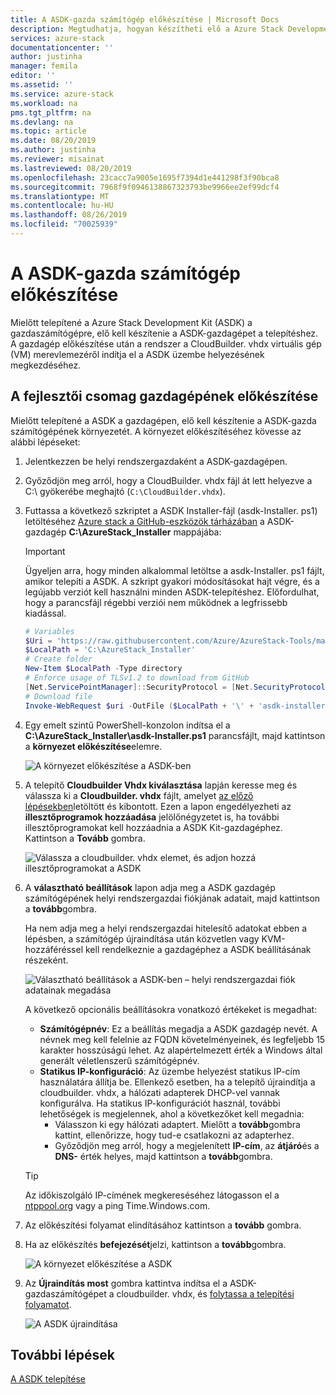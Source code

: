 ```yaml
---
title: A ASDK-gazda számítógép előkészítése | Microsoft Docs
description: Megtudhatja, hogyan készítheti elő a Azure Stack Development Kit (ASDK) gazdagépet a ASDK telepítéséhez.
services: azure-stack
documentationcenter: ''
author: justinha
manager: femila
editor: ''
ms.assetid: ''
ms.service: azure-stack
ms.workload: na
pms.tgt_pltfrm: na
ms.devlang: na
ms.topic: article
ms.date: 08/20/2019
ms.author: justinha
ms.reviewer: misainat
ms.lastreviewed: 08/20/2019
ms.openlocfilehash: 23cacc7a9005e1695f7394d1e441298f3f90bca8
ms.sourcegitcommit: 7968f9f0946138867323793be9966ee2ef99dcf4
ms.translationtype: MT
ms.contentlocale: hu-HU
ms.lasthandoff: 08/26/2019
ms.locfileid: "70025939"
---
```

# <a name="prepare-the-asdk-host-computer"></a>A ASDK-gazda számítógép előkészítése
Mielőtt telepítené a Azure Stack Development Kit (ASDK) a gazdaszámítógépre, elő kell készítenie a ASDK-gazdagépet a telepítéshez. A gazdagép előkészítése után a rendszer a CloudBuilder. vhdx virtuális gép (VM) merevlemezéről indítja el a ASDK üzembe helyezésének megkezdéséhez.

## <a name="prepare-the-development-kit-host-computer"></a>A fejlesztői csomag gazdagépének előkészítése
Mielőtt telepítené a ASDK a gazdagépen, elő kell készítenie a ASDK-gazda számítógépének környezetét. A környezet előkészítéséhez kövesse az alábbi lépéseket:

1. Jelentkezzen be helyi rendszergazdaként a ASDK-gazdagépen.
2. Győződjön meg arról, hogy a CloudBuilder. vhdx fájl át lett helyezve a C:\ gyökerébe meghajtó (`C:\CloudBuilder.vhdx`).
3. Futtassa a következő szkriptet a ASDK Installer-fájl (asdk-Installer. ps1) letöltéséhez [Azure stack a GitHub-eszközök tárházában](https://github.com/Azure/AzureStack-Tools) a ASDK-gazdagép **C:\AzureStack_Installer** mappájába:

   > [!IMPORTANT]
   > Ügyeljen arra, hogy minden alkalommal letöltse a asdk-Installer. ps1 fájlt, amikor telepíti a ASDK. A szkript gyakori módosításokat hajt végre, és a legújabb verziót kell használni minden ASDK-telepítéshez. Előfordulhat, hogy a parancsfájl régebbi verziói nem működnek a legfrissebb kiadással.

   ```powershell
   # Variables
   $Uri = 'https://raw.githubusercontent.com/Azure/AzureStack-Tools/master/Deployment/asdk-installer.ps1'
   $LocalPath = 'C:\AzureStack_Installer'
   # Create folder
   New-Item $LocalPath -Type directory
   # Enforce usage of TLSv1.2 to download from GitHub
   [Net.ServicePointManager]::SecurityProtocol = [Net.SecurityProtocolType]::Tls12
   # Download file
   Invoke-WebRequest $uri -OutFile ($LocalPath + '\' + 'asdk-installer.ps1')
   ```

4. Egy emelt szintű PowerShell-konzolon indítsa el a **C:\AzureStack_Installer\asdk-Installer.ps1** parancsfájlt, majd kattintson a **környezet előkészítése**elemre.

    ![A környezet előkészítése a ASDK-ben](media/asdk-prepare-host/1.PNG) 

5. A telepítő **Cloudbuilder Vhdx kiválasztása** lapján keresse meg és válassza ki a **Cloudbuilder. vhdx** fájlt, amelyet [az előző lépésekben](asdk-download.md)letöltött és kibontott. Ezen a lapon engedélyezheti az **illesztőprogramok hozzáadása** jelölőnégyzetet is, ha további illesztőprogramokat kell hozzáadnia a ASDK Kit-gazdagéphez. Kattintson a **Tovább** gombra.  

    ![Válassza a cloudbuilder. vhdx elemet, és adjon hozzá illesztőprogramokat a ASDK](media/asdk-prepare-host/2.PNG)

6. A **választható beállítások** lapon adja meg a ASDK gazdagép számítógépének helyi rendszergazdai fiókjának adatait, majd kattintson a **tovább**gombra.

    Ha nem adja meg a helyi rendszergazdai hitelesítő adatokat ebben a lépésben, a számítógép újraindítása után közvetlen vagy KVM-hozzáféréssel kell rendelkeznie a gazdagéphez a ASDK beállításának részeként.

   ![Választható beállítások a ASDK-ben – helyi rendszergazdai fiók adatainak megadása](media/asdk-prepare-host/3.PNG)

    A következő opcionális beállításokra vonatkozó értékeket is megadhat:
    - **Számítógépnév**: Ez a beállítás megadja a ASDK gazdagép nevét. A névnek meg kell felelnie az FQDN követelményeinek, és legfeljebb 15 karakter hosszúságú lehet. Az alapértelmezett érték a Windows által generált véletlenszerű számítógépnév.
    - **Statikus IP-konfiguráció**: Az üzembe helyezést statikus IP-cím használatára állítja be. Ellenkező esetben, ha a telepítő újraindítja a cloudbuilder. vhdx, a hálózati adapterek DHCP-vel vannak konfigurálva. Ha statikus IP-konfigurációt használ, további lehetőségek is megjelennek, ahol a következőket kell megadnia:
      - Válasszon ki egy hálózati adaptert. Mielőtt a **tovább**gombra kattint, ellenőrizze, hogy tud-e csatlakozni az adapterhez.
      - Győződjön meg arról, hogy a megjelenített **IP-cím**, az **átjáró**és a **DNS-** érték helyes, majd kattintson a **tovább**gombra.

   > [!TIP]
   > Az időkiszolgáló IP-címének megkereséséhez látogasson el a [ntppool.org](https://www.ntppool.org/) vagy a ping Time.Windows.com.

7. Az előkészítési folyamat elindításához kattintson a **tovább** gombra.
8. Ha az előkészítés **befejezését**jelzi, kattintson a **tovább**gombra.

    ![A környezet előkészítése a ASDK](media/asdk-prepare-host/4.PNG)

9. Az **Újraindítás most** gombra kattintva indítsa el a ASDK-gazdaszámítógépet a cloudbuilder. vhdx, és [folytassa a telepítési folyamatot](asdk-install.md).

    ![A ASDK újraindítása](media/asdk-prepare-host/5.PNG)


## <a name="next-steps"></a>További lépések
[A ASDK telepítése](asdk-install.md)

